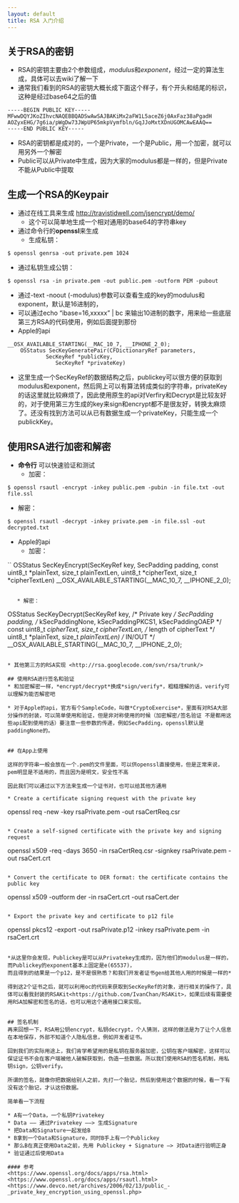 ```yaml
---
layout: default
title: RSA 入门介绍
---
```


## 关于RSA的密钥

* RSA的密钥主要由2个参数组成，*modulus*和*exponent*，经过一定的算法生成，具体可以去wiki了解一下
* 通常我们看到的RSA的密钥大概长成下面这个样子，有个开头和结尾的标识，这种是经过base64之后的值

```
-----BEGIN PUBLIC KEY-----
MFwwDQYJKoZIhvcNAQEBBQADSwAwSAJBAKiMx2aFW1L5aceZ6j0AxFaz38aPgadH
AOZyxEHG/7g6ia/pWgDw73JWpUP65mkpVymfbln/GqJJoMxtXDnUGOMCAwEAAQ==
-----END PUBLIC KEY-----
```

* RSA的密钥都是成对的，一个是Private，一个是Public，用一个加密，就可以用另外一个解密
* Public可以从Private中生成，因为大家的modulus都是一样的，但是Private不能从Public中提取

## 生成一个RSA的Keypair
* 通过在线工具来生成  <http://travistidwell.com/jsencrypt/demo/>
   * 这个可以简单地生成一个相对通用的base64的字符串key
* 通过命令行的**openssl**来生成
   * 生成私钥：

```
$ openssl genrsa -out private.pem 1024
```

   * 通过私钥生成公钥：

```
$ openssl rsa -in private.pem -out public.pem -outform PEM -pubout
```

   * 通过-text -noout (-modulus)参数可以查看生成的key的modulus和exponent，默认是16进制的，
   * 可以通过echo “ibase=16,xxxxx” | bc 来输出10进制的数字，用来给一些底层第三方RSA的代码使用，例如后面提到那份
* Apple的api

```
__OSX_AVAILABLE_STARTING(__MAC_10_7, __IPHONE_2_0);
    OSStatus SecKeyGeneratePair(CFDictionaryRef parameters, 
            SecKeyRef *publicKey,
               SecKeyRef *privateKey) 
```

   * 这里生成一个SecKeyRef的数据结构之后，publickey可以很方便的获取到modulus和exponent，然后网上可以有算法转成类似的字符串，privateKey的话这里就比较麻烦了，因此使用原生的api对Verfiry和Decrypt是比较友好的，对于使用第三方生成的key来sign和encrypt都不是很友好，转换太麻烦了。还没有找到方法可以从已有数据生成一个privateKey，只能生成一个publickKey。

## 使用RSA进行加密和解密
* **命令行**  可以快速验证和测试
   * 加密：

```
$ openssl rsautl -encrypt -inkey public.pem -pubin -in file.txt -out file.ssl
```

   * 解密：

```
$ openssl rsautl -decrypt -inkey private.pem -in file.ssl -out decrypted.txt
```

* Apple的api
   * 加密：

``
OSStatus SecKeyEncrypt(SecKeyRef key, SecPadding padding, const uint8_t *plainText, size_t plainTextLen, uint8_t *cipherText, size_t *cipherTextLen) __OSX_AVAILABLE_STARTING(__MAC_10_7, __IPHONE_2_0);
```

   * 解密：

```
OSStatus SecKeyDecrypt(SecKeyRef     key,         /* Private key */
               SecPadding     padding,      /* kSecPaddingNone,
                                                               kSecPaddingPKCS1,
                                                                           kSecPaddingOAEP */
              const uint8_t   *cipherText,
                                        size_t        cipherTextLen,  /* length of cipherText */
                                        uint8_t       *plainText, 
                                        size_t        *plainTextLen)  /* IN/OUT */
                      __OSX_AVAILABLE_STARTING(__MAC_10_7, __IPHONE_2_0);
```

* 其他第三方的RSA实现 <http://rsa.googlecode.com/svn/rsa/trunk/>

## 使用RSA进行签名和验证
* 和加密解密一样，*encrypt/decrypt*换成*sign/verify*，粗糙理解的话，verify可以理解为能否解密吧
  
* 对于Apple的api，官方有个SampleCode，叫做*CryptoExercise*，里面有对RSA大部分操作的封装，可以简单使用和验证，但是非对称使用的时候（加密解密/签名验证 不是都用这些api配到使用的话）要注意一些参数的传递，例如SecPadding，openssl默认是paddingNone的。


## 在App上使用

这样的字符串一般会放在一个.pem的文件里面，可以供openssl直接使用，但是正常来说，pem明显是不适用的，而且因为是明文，安全性不高

因此我们可以通过以下方法来生成一个证书对，也可以给其他方通用

* Create a certificate signing request with the private key

```
openssl req -new -key rsaPrivate.pem -out rsaCertReq.csr
```

* Create a self-signed certificate with the private key and signing request

```
openssl x509 -req -days 3650 -in rsaCertReq.csr -signkey rsaPrivate.pem -out rsaCert.crt
```

* Convert the certificate to DER format: the certificate contains the public key

```
openssl x509 -outform der -in rsaCert.crt -out rsaCert.der
```

* Export the private key and certificate to p12 file

```
openssl pkcs12 -export -out rsaPrivate.p12 -inkey rsaPrivate.pem -in rsaCert.crt
```

*从这里你会发现，Publickey是可以从Privatekey生成的，因为他们的modulus是一样的，而Publickey的exponent基本上固定是e(65537)，
而且得到的结果是一个p12，是不是很熟悉？和我们开发者证书gen给其他人用的时候是一样的*

得到这2个证书之后，就可以利用oc的代码来获取到SecKeyRef的对象，进行相关的操作了，具体可以看我封装的RSAKit<https://github.com/IvanChan/RSAKit>，如果后续有需要使用RSA加解密和签名的话，也可以用这个通用接口来实现。


## 签名机制 
再来回想一下，RSA用公钥encrypt，私钥decrypt，个人猜测，这样的做法是为了让个人信息在本地保存，外部不知道个人隐私信息，例如开发者证书。

回到我们的实际用途上，我们肯学希望用的是私钥在服务器加密，公钥在客户端解密，这样可以保证证书不会在客户端被他人破解获取到，伪造一些数据。所以我们使用RSA的签名机制，用私钥sign，公钥verify。

所谓的签名，就像你把数据给别人之前，先打一个胎记，然后到使用这个数据的时候，看一下有没有这个胎记，才认这份数据。

简单看一下流程

* A有一个Data，一个私钥Privatekey
* Data —— 通过Privatekey ——> 生成Signature
* 把Data和Signature一起发给B
* B拿到一个Data和Signature，同时B手上有一个Publickey
* 那么B在真正使用Data之前，先用 Publickey + Signature —> 对Data进行验明正身
* 验证通过后使用Data

#### 参考
<https://www.openssl.org/docs/apps/rsa.html>
<https://www.openssl.org/docs/apps/rsautl.html>
<https://www.devco.net/archives/2006/02/13/public_-_private_key_encryption_using_openssl.php>

